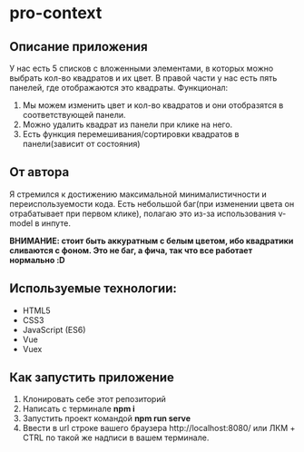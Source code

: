 # pro-context

## Описание приложения

У нас есть 5 списков с вложенными элементами, в которых можно выбрать кол-во квадратов и их цвет.
В правой части у нас есть пять панелей, где отображаются это квадраты.
Функционал: 
 1. Мы можем изменить цвет и кол-во квадратов и они отобразятся в соответствующей панели.
 2. Можно удалить квадрат из панели при клике на него.
 3. Есть функция перемешивания/сортировки квадратов в панели(зависит от состояния)

## От автора

Я стремился к достижению максимальной минималистичности и переиспользуемости кода.
Есть небольшой баг(при изменении цвета он отрабатывает при первом клике), полагаю это из-за использования v-model в инпуте.


__ВНИМАНИЕ: стоит быть аккуратным с белым цветом, ибо квадратики сливаются с фоном. Это не баг, а фича, так что все работает нормально :D__

## Используемые технологии:

* HTML5
* CSS3
* JavaScript (ES6)
* Vue
* Vuex

## Как запустить приложение

1. Клонировать себе этот репозиторий
2. Написать с терминале __npm i__
3. Запустить проект командой __npm run serve__
4. Ввести в url строке вашего браузера http://localhost:8080/ или ЛКМ + CTRL по такой же надписи в вашем терминале.
